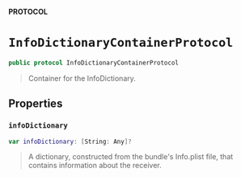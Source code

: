**PROTOCOL**

# `InfoDictionaryContainerProtocol`

```swift
public protocol InfoDictionaryContainerProtocol
```

> Container for the InfoDictionary.

## Properties
### `infoDictionary`

```swift
var infoDictionary: [String: Any]?
```

> A dictionary, constructed from the bundle's Info.plist file, that contains information about the receiver.
